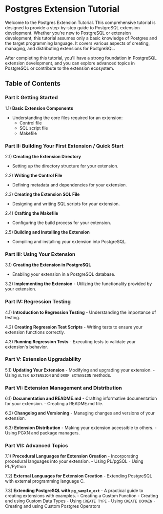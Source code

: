 # Postgres Extension Tutorial

Welcome to the Postgres Extension Tutorial. This comprehensive tutorial is designed to provide a step-by-step guide to PostgreSQL extension development. Whether you're new to PostgreSQL or extension development, this tutorial assumes only a basic knowledge of Postgres and the target programming language. It covers various aspects of creating, managing, and distributing extensions for PostgreSQL.

After completing this tutorial, you'll have a strong foundation in PostgreSQL extension development, and you can explore advanced topics in PostgreSQL or contribute to the extension ecosystem.

## Table of Contents

### Part I: Getting Started

1.1) **Basic Extension Components**
   - Understanding the core files required for an extension:
     - Control file
     - SQL script file
     - Makefile

### Part II: Building Your First Extension / Quick Start

2.1) **Creating the Extension Directory**
   - Setting up the directory structure for your extension.

2.2) **Writing the Control File**
   - Defining metadata and dependencies for your extension.

2.3) **Creating the Extension SQL File**
   - Designing and writing SQL scripts for your extension.

2.4) **Crafting the Makefile**
   - Configuring the build process for your extension.

2.5) **Building and Installing the Extension**
   - Compiling and installing your extension into PostgreSQL.

### Part III: Using Your Extension

3.1) **Creating the Extension in PostgreSQL**
   - Enabling your extension in a PostgreSQL database.

3.2) **Implementing the Extension**
    - Utilizing the functionality provided by your extension.

### Part IV: Regression Testing

4.1) **Introduction to Regression Testing**
    - Understanding the importance of testing.

4.2) **Creating Regression Test Scripts**
    - Writing tests to ensure your extension functions correctly.

4.3) **Running Regression Tests**
    - Executing tests to validate your extension's behavior.

### Part V: Extension Upgradability

5.1) **Updating Your Extension**
    - Modifying and upgrading your extension.
    - Using `ALTER EXTENSION` and `DROP EXTENSION` methods.
  
### Part VI: Extension Management and Distribution

6.1) **Documentation and README.md**
    - Crafting informative documentation for your extension.
    - Creating a README.md file.

6.2) **Changelog and Versioning**
    - Managing changes and versions of your extension.

6.3) **Extension Distribution**
    - Making your extension accessible to others.
    - Using PGXN and package managers.

### Part VII: Advanced Topics

7.1) **Procedural Languages for Extension Creation**
    - Incorporating procedural languages into your extension.
      - Using PL/pgSQL
      - Using PL/Python

7.2) **External Languages for Extension Creation**
    - Extending PostgreSQL with external programming language C.

7.3) **Extending PostgreSQL with `pg_sample_ext`**
    - A practical guide to creating extensions with examples.
      - Creating a Custom Function
      - Creating and using Custom Data Types
         - Using `CREATE TYPE`
         - Using `CREATE DOMAIN`
      - Creating and using Custom Postgres Operators
